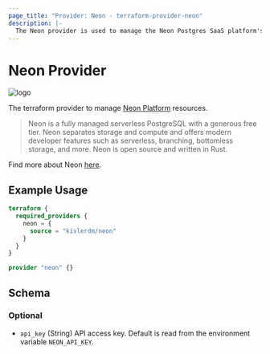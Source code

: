 ```yaml
---
page_title: "Provider: Neon - terraform-provider-neon"
description: |-
  The Neon provider is used to manage the Neon Postgres SaaS platform's resources.
---
```


# Neon Provider

![logo](https://neon.tech/_next/static/svgs/9b5ae00331360361ba068980af7383ba.svg)

The terraform provider to manage [Neon Platform](https://neon.tech) resources.

> Neon is a fully managed serverless PostgreSQL with a generous free tier. Neon separates storage and compute and offers
> modern developer features such as serverless, branching, bottomless storage, and more. Neon is open source and written
> in Rust.

Find more about Neon [here](https://neon.tech/docs/introduction/about/).

## Example Usage

```terraform
terraform {
  required_providers {
    neon = {
      source = "kislerdm/neon"
    }
  }
}

provider "neon" {}
```

<!-- schema generated by tfplugindocs -->
## Schema

### Optional

- `api_key` (String) API access key. Default is read from the environment variable `NEON_API_KEY`.


